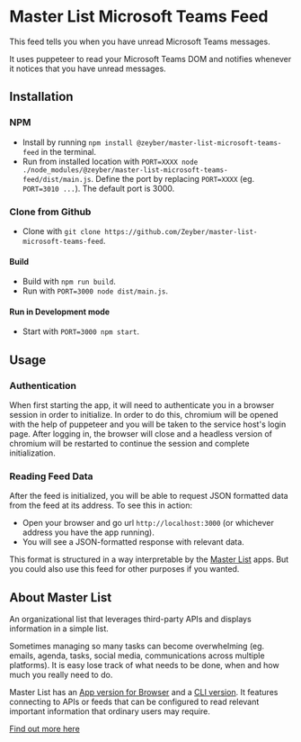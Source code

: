 # Master List Microsoft Teams Feed

This feed tells you when you have unread Microsoft Teams messages.

It uses puppeteer to read your Microsoft Teams DOM and notifies whenever it notices that you have unread messages.

## Installation

### NPM
- Install by running `npm install @zeyber/master-list-microsoft-teams-feed` in the terminal.
- Run from installed location with `PORT=XXXX node ./node_modules/@zeyber/master-list-microsoft-teams-feed/dist/main.js`. Define the port by replacing `PORT=XXXX` (eg. `PORT=3010 ...`). The default port is 3000.

### Clone from Github
- Clone with `git clone https://github.com/Zeyber/master-list-microsoft-teams-feed`.

#### Build
- Build with `npm run build`.
- Run with `PORT=3000 node dist/main.js`.

#### Run in Development mode
- Start with `PORT=3000 npm start`.

## Usage

### Authentication

When first starting the app, it will need to authenticate you in a browser session in order to initialize. In order to do this, chromium will be opened with the help of puppeteer and you will be taken to the service host's login page. After logging in, the browser will close and a headless version of chromium will be restarted to continue the session and complete initialization.

### Reading Feed Data

After the feed is initialized, you will be able to request JSON formatted data from the feed at its address. 
To see this in action:
- Open your browser and go url `http://localhost:3000` (or whichever address you have the app running).
- You will see a JSON-formatted response with relevant data.

This format is structured in a way interpretable by the [Master List](https://github.com/Zeyber/master-list) apps. But you could also use this feed for other purposes if you wanted.

## About Master List

An organizational list that leverages third-party APIs and displays information in a simple list.

Sometimes managing so many tasks can become overwhelming (eg. emails, agenda, tasks, social media, communications across multiple platforms). It is easy lose track of what needs to be done, when and how much you really need to do.

Master List has an [App version for Browser](https://github.com/Zeyber/master-list) and a [CLI version](https://github.com/Zeyber/master-list-cli). It features connecting to APIs or feeds that can be configured to read relevant important information that ordinary users may require.

[Find out more here](https://github.com/Zeyber/master-list)
